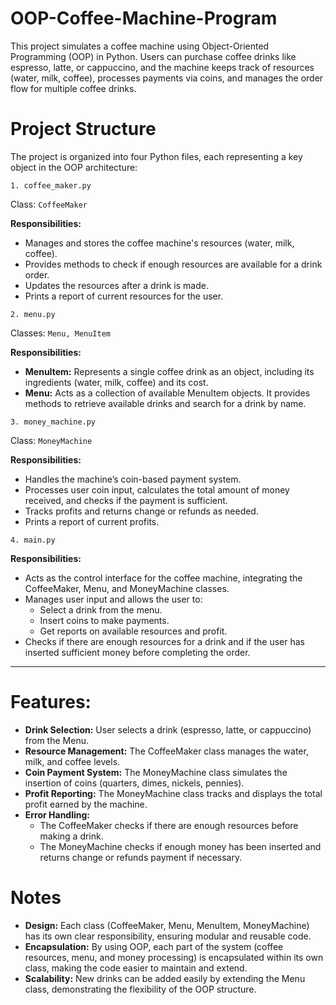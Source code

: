 # OOP-Coffee-Machine-Program
This project simulates a coffee machine using Object-Oriented Programming (OOP) in Python. Users can purchase coffee drinks like espresso, latte, or cappuccino, and the machine keeps track of resources (water, milk, coffee), processes payments via coins, and manages the order flow for multiple coffee drinks.

# Project Structure
The project is organized into four Python files, each representing a key object in the OOP architecture:

``` 1. coffee_maker.py ```

Class: ``` CoffeeMaker ```

**Responsibilities:**
- Manages and stores the coffee machine's resources (water, milk, coffee).
- Provides methods to check if enough resources are available for a drink order.
- Updates the resources after a drink is made.
- Prints a report of current resources for the user.

``` 2. menu.py ```

Classes: ``` Menu, MenuItem ```

**Responsibilities:**
- **MenuItem:** Represents a single coffee drink as an object, including its ingredients (water, milk, coffee) and its cost.
- **Menu:** Acts as a collection of available MenuItem objects. It provides methods to retrieve available drinks and search for a drink by name.

``` 3. money_machine.py ```

Class: ``` MoneyMachine ```

**Responsibilities:**
- Handles the machine’s coin-based payment system.
- Processes user coin input, calculates the total amount of money received, and checks if the payment is sufficient.
- Tracks profits and returns change or refunds as needed.
- Prints a report of current profits.

``` 4. main.py ```

**Responsibilities:**
- Acts as the control interface for the coffee machine, integrating the CoffeeMaker, Menu, and MoneyMachine classes.
- Manages user input and allows the user to:
   - Select a drink from the menu.
   - Insert coins to make payments.
   - Get reports on available resources and profit.
- Checks if there are enough resources for a drink and if the user has inserted sufficient money before completing the order.

---

# Features:
- **Drink Selection:** User selects a drink (espresso, latte, or cappuccino) from the Menu.
- **Resource Management:** The CoffeeMaker class manages the water, milk, and coffee levels.
- **Coin Payment System:** The MoneyMachine class simulates the insertion of coins (quarters, dimes, nickels, pennies).
- **Profit Reporting:** The MoneyMachine class tracks and displays the total profit earned by the machine.
- **Error Handling:**
  - The CoffeeMaker checks if there are enough resources before making a drink.
  - The MoneyMachine checks if enough money has been inserted and returns change or refunds payment if necessary.
 
# Notes
* **Design:** Each class (CoffeeMaker, Menu, MenuItem, MoneyMachine) has its own clear responsibility, ensuring modular and reusable code.
* **Encapsulation:** By using OOP, each part of the system (coffee resources, menu, and money processing) is encapsulated within its own class, making the code easier to maintain and extend.
* **Scalability:** New drinks can be added easily by extending the Menu class, demonstrating the flexibility of the OOP structure.
